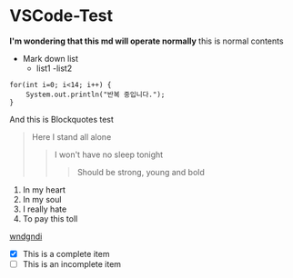 # VSCode-Test

**I'm wondering that this md will operate normally**
this is normal contents

- Mark down list
    - list1
        -list2

```
for(int i=0; i<14; i++) {
    System.out.println("반복 중입니다.");
}
```

And this is Blockquotes test
>Here I stand all alone
>>I won't have no sleep tonight
>>>Should be strong, young and bold

1. In my heart
3. In my soul
5. I really hate
6. To pay this toll

[wndgndi](https://blog.naver.com/wndgndi)

- [x] This is a complete item <br>
- [ ] This is an incomplete item
